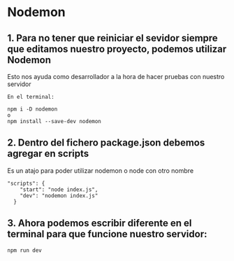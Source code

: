 # Nodemon

## 1. Para no tener que reiniciar el sevidor siempre que editamos nuestro proyecto, podemos utilizar Nodemon

Esto nos ayuda como desarrollador a la hora de hacer pruebas con nuestro servidor

```
En el terminal:

npm i -D nodemon
o
npm install --save-dev nodemon
```

## 2. Dentro del fichero package.json debemos agregar en scripts

Es un atajo para poder utilizar nodemon o node con otro nombre

```
"scripts": {
    "start": "node index.js",
    "dev": "nodemon index.js"
  }
```

## 3. Ahora podemos escribir diferente en el terminal para que funcione nuestro servidor:

```
npm run dev
```
